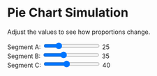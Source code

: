 # Pie Chart Simulation

Adjust the values to see how proportions change.

<div>
  <label for="segmentA">Segment A:</label>
  <input type="range" id="segmentA" min="1" max="100" step="1" value="25" oninput="updatePieChart()">
  <span id="segmentAValue">25</span>
</div>
<div>
  <label for="segmentB">Segment B:</label>
  <input type="range" id="segmentB" min="1" max="100" step="1" value="35" oninput="updatePieChart()">
  <span id="segmentBValue">35</span>
</div>
<div>
  <label for="segmentC">Segment C:</label>
  <input type="range" id="segmentC" min="1" max="100" step="1" value="40" oninput="updatePieChart()">
  <span id="segmentCValue">40</span>
</div>
<div id="pieChart" style="width: 100%; height: 400px;"></div>

<script src="https://cdn.plot.ly/plotly-2.16.1.min.js"></script>
<script>
  function updatePieChart() {
    const segmentA = parseInt(document.getElementById("segmentA").value, 10);
    const segmentB = parseInt(document.getElementById("segmentB").value, 10);
    const segmentC = parseInt(document.getElementById("segmentC").value, 10);

    document.getElementById("segmentAValue").innerText = segmentA;
    document.getElementById("segmentBValue").innerText = segmentB;
    document.getElementById("segmentCValue").innerText = segmentC;

    const data = [
      {
        values: [segmentA, segmentB, segmentC],
        labels: ["Segment A", "Segment B", "Segment C"],
        type: "pie",
      },
    ];

    Plotly.newPlot("pieChart", data, { title: "Pie Chart Simulation" });
  }

  updatePieChart();
</script>

